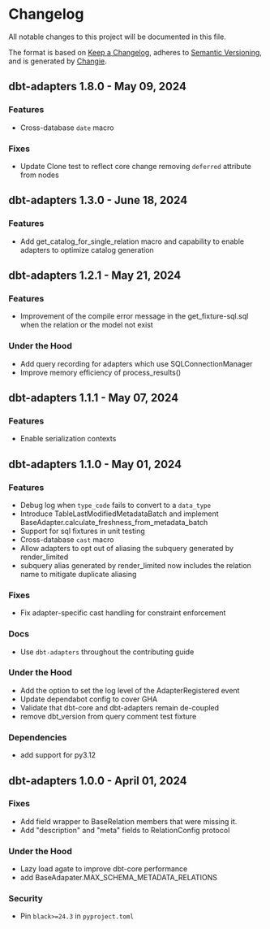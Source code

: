# Changelog
All notable changes to this project will be documented in this file.

The format is based on [Keep a Changelog](https://keepachangelog.com/en/1.0.0/),
adheres to [Semantic Versioning](https://semver.org/spec/v2.0.0.html),
and is generated by [Changie](https://github.com/miniscruff/changie).

## dbt-adapters 1.8.0 - May 09, 2024

### Features

* Cross-database `date` macro

### Fixes

* Update Clone test to reflect core change removing `deferred` attribute from nodes

## dbt-adapters 1.3.0 - June 18, 2024

### Features

* Add get_catalog_for_single_relation macro and capability to enable adapters to optimize catalog generation

## dbt-adapters 1.2.1 - May 21, 2024

### Features

* Improvement of the compile error message in the get_fixture-sql.sql when the relation or the model not exist

### Under the Hood

* Add query recording for adapters which use SQLConnectionManager
* Improve memory efficiency of process_results()

## dbt-adapters 1.1.1 - May 07, 2024

### Features

* Enable serialization contexts

## dbt-adapters 1.1.0 - May 01, 2024

### Features

* Debug log when `type_code` fails to convert to a `data_type`
* Introduce TableLastModifiedMetadataBatch and implement BaseAdapter.calculate_freshness_from_metadata_batch
* Support for sql fixtures in unit testing
* Cross-database `cast` macro
* Allow adapters to opt out of aliasing the subquery generated by render_limited
* subquery alias generated by render_limited now includes the relation name to mitigate duplicate aliasing

### Fixes

* Fix adapter-specific cast handling for constraint enforcement

### Docs

* Use `dbt-adapters` throughout the contributing guide

### Under the Hood

* Add the option to set the log level of the AdapterRegistered event
* Update dependabot config to cover GHA
* Validate that dbt-core and dbt-adapters remain de-coupled
* remove dbt_version from query comment test fixture

### Dependencies

* add support for py3.12

## dbt-adapters 1.0.0 - April 01, 2024

### Fixes

* Add field wrapper to BaseRelation members that were missing it.
* Add "description" and "meta" fields to RelationConfig protocol

### Under the Hood

* Lazy load agate to improve dbt-core performance
* add BaseAdapater.MAX_SCHEMA_METADATA_RELATIONS

### Security

* Pin `black>=24.3` in `pyproject.toml`
